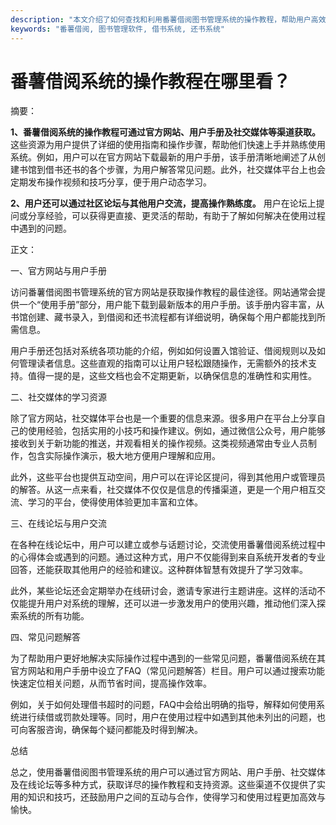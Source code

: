 ```yaml
---
description: "本文介绍了如何查找和利用番薯借阅图书管理系统的操作教程，帮助用户高效使用该系统。"
keywords: "番薯借阅, 图书管理软件, 借书系统, 还书系统"
---
```

# 番薯借阅系统的操作教程在哪里看？

摘要：

**1、番薯借阅系统的操作教程可通过官方网站、用户手册及社交媒体等渠道获取。** 这些资源为用户提供了详细的使用指南和操作步骤，帮助他们快速上手并熟练使用系统。例如，用户可以在官方网站下载最新的用户手册，该手册清晰地阐述了从创建书馆到借书还书的各个步骤，为用户解答常见问题。此外，社交媒体平台上也会定期发布操作视频和技巧分享，便于用户动态学习。

**2、用户还可以通过社区论坛与其他用户交流，提高操作熟练度。** 用户在论坛上提问或分享经验，可以获得更直接、更灵活的帮助，有助于了解如何解决在使用过程中遇到的问题。

正文：

一、官方网站与用户手册

访问番薯借阅图书管理系统的官方网站是获取操作教程的最佳途径。网站通常会提供一个“使用手册”部分，用户能下载到最新版本的用户手册。该手册内容丰富，从书馆创建、藏书录入，到借阅和还书流程都有详细说明，确保每个用户都能找到所需信息。

用户手册还包括对系统各项功能的介绍，例如如何设置入馆验证、借阅规则以及如何管理读者信息。这些直观的指南可以让用户轻松跟随操作，无需额外的技术支持。值得一提的是，这些文档也会不定期更新，以确保信息的准确性和实用性。

二、社交媒体的学习资源

除了官方网站，社交媒体平台也是一个重要的信息来源。很多用户在平台上分享自己的使用经验，包括实用的小技巧和操作建议。例如，通过微信公众号，用户能够接收到关于新功能的推送，并观看相关的操作视频。这类视频通常由专业人员制作，包含实际操作演示，极大地方便用户理解和应用。

此外，这些平台也提供互动空间，用户可以在评论区提问，得到其他用户或管理员的解答。从这一点来看，社交媒体不仅仅是信息的传播渠道，更是一个用户相互交流、学习的平台，使得使用体验更加丰富和立体。

三、在线论坛与用户交流

在各种在线论坛中，用户可以建立或参与话题讨论，交流使用番薯借阅系统过程中的心得体会或遇到的问题。通过这种方式，用户不仅能得到来自系统开发者的专业回答，还能获取其他用户的经验和建议。这种群体智慧有效提升了学习效率。

此外，某些论坛还会定期举办在线研讨会，邀请专家进行主题讲座。这样的活动不仅能提升用户对系统的理解，还可以进一步激发用户的使用兴趣，推动他们深入探索系统的所有功能。

四、常见问题解答

为了帮助用户更好地解决实际操作过程中遇到的一些常见问题，番薯借阅系统在其官方网站和用户手册中设立了FAQ（常见问题解答）栏目。用户可以通过搜索功能快速定位相关问题，从而节省时间，提高操作效率。

例如，关于如何处理借书超时的问题，FAQ中会给出明确的指导，解释如何使用系统进行续借或罚款处理等。同时，用户在使用过程中如遇到其他未列出的问题，也可向客服咨询，确保每个疑问都能及时得到解决。

总结

总之，使用番薯借阅图书管理系统的用户可以通过官方网站、用户手册、社交媒体及在线论坛等多种方式，获取详尽的操作教程和支持资源。这些渠道不仅提供了实用的知识和技巧，还鼓励用户之间的互动与合作，使得学习和使用过程更加高效与愉快。
